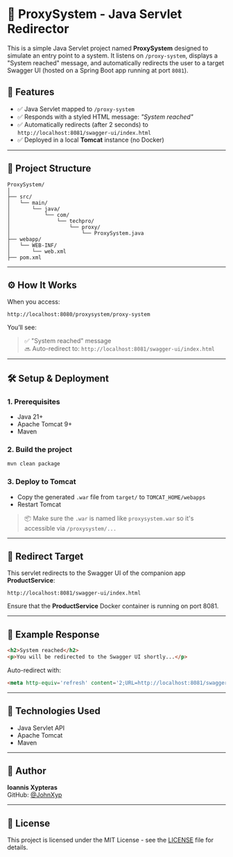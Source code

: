 
# 🔁 ProxySystem - Java Servlet Redirector

This is a simple Java Servlet project named **ProxySystem** designed to simulate an entry point to a system. It listens on `/proxy-system`, displays a "System reached" message, and automatically redirects the user to a target Swagger UI (hosted on a Spring Boot app running at port `8081`).

## 🚀 Features

- ✅ Java Servlet mapped to `/proxy-system`
- ✅ Responds with a styled HTML message: _"System reached"_
- ✅ Automatically redirects (after 2 seconds) to `http://localhost:8081/swagger-ui/index.html`
- ✅ Deployed in a local **Tomcat** instance (no Docker)

---

## 📁 Project Structure

```
ProxySystem/
│
├── src/
│   └── main/
│       └── java/
│           └── com/
│               └── techpro/
│                   └── proxy/
│                       └── ProxySystem.java
├── webapp/
│   └── WEB-INF/
│       └── web.xml
├── pom.xml
```

---

## ⚙️ How It Works

When you access:

```
http://localhost:8080/proxysystem/proxy-system
```

You’ll see:

> ✅ "System reached" message  
> 🔜 Auto-redirect to: `http://localhost:8081/swagger-ui/index.html`

---

## 🛠️ Setup & Deployment

### 1. Prerequisites

- Java 21+
- Apache Tomcat 9+
- Maven

### 2. Build the project

```bash
mvn clean package
```

### 3. Deploy to Tomcat

- Copy the generated `.war` file from `target/` to `TOMCAT_HOME/webapps`
- Restart Tomcat

> 📦 Make sure the `.war` is named like `proxysystem.war` so it's accessible via `/proxysystem/...`

---

## 🔗 Redirect Target

This servlet redirects to the Swagger UI of the companion app **ProductService**:

```
http://localhost:8081/swagger-ui/index.html
```

Ensure that the **ProductService** Docker container is running on port 8081.

---

## 🧪 Example Response

```html
<h2>System reached</h2>
<p>You will be redirected to the Swagger UI shortly...</p>
```

Auto-redirect with:

```html
<meta http-equiv='refresh' content='2;URL=http://localhost:8081/swagger-ui/index.html'/>
```

---

## 🧰 Technologies Used

- Java Servlet API
- Apache Tomcat
- Maven

---

## 👤 Author

**Ioannis Xypteras**  
GitHub: [@JohnXyp](https://github.com/JohnXyp)

---

## 📄 License

This project is licensed under the MIT License - see the [LICENSE](LICENSE) file for details.
